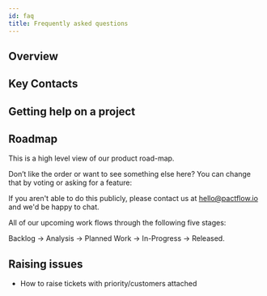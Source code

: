 ```yaml
---
id: faq
title: Frequently asked questions
---
```


## Overview



## Key Contacts

## Getting help on a project

## Roadmap

<!-- Part of this information is taken from https://pactflow.io/pactflow-feature-roadmap -->

This is a high level view of our product road-map. 

Don’t like the order or want to see something else here? You can change that by voting or asking for a feature:

[Open Source Roadmap]: https://pact.canny.io/
[Open Source Feature Requests]: https://pact.canny.io/feature-requests
[Pactflow Roadmap]: https://github.com/pactflow/roadmap/projects/1
[Pactflow Issues]: https://github.com/pactflow/roadmap/issues/new

If you aren't able to do this publicly, please contact us at hello@pactflow.io and we'd be happy to chat.

All of our upcoming work flows through the following five stages: 

Backlog -> Analysis -> Planned Work -> In-Progress -> Released.

## Raising issues

* How to raise tickets with priority/customers attached

##